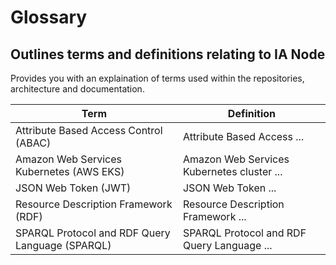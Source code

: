 # Glossary
## Outlines terms and definitions relating to IA Node
Provides you with an explaination of terms used within the repositories, architecture and documentation.  

 |   Term        |     Definition                       |
|------------|-----------------------------|
| Attribute Based Access Control (ABAC)     |       Attribute Based Access ...             |           |             |
| Amazon Web Services Kubernetes (AWS EKS) | Amazon Web Services Kubernetes cluster ...         |
|     JSON Web Token (JWT) | JSON Web Token ...         |
|             Resource Description Framework (RDF) | Resource Description Framework ...         |
|         SPARQL Protocol and RDF Query Language (SPARQL) |  SPARQL Protocol and RDF Query Language ...         |
